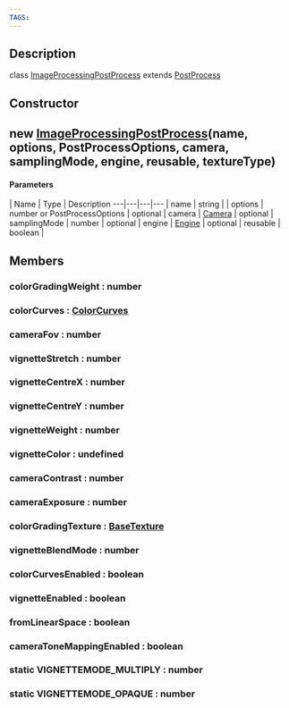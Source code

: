 ```yaml
---
TAGS:
---
```

## Description

class [ImageProcessingPostProcess](/classes/3.0/ImageProcessingPostProcess) extends [PostProcess](/classes/3.0/PostProcess)



## Constructor

## new [ImageProcessingPostProcess](/classes/3.0/ImageProcessingPostProcess)(name, options, PostProcessOptions, camera, samplingMode, engine, reusable, textureType)



#### Parameters
 | Name | Type | Description
---|---|---|---
 | name | string | 
 | options | number or PostProcessOptions | 
optional | camera | [Camera](/classes/3.0/Camera) | 
optional | samplingMode | number | 
optional | engine | [Engine](/classes/3.0/Engine) | 
optional | reusable | boolean | 
## Members

### colorGradingWeight : number



### colorCurves : [ColorCurves](/classes/3.0/ColorCurves)



### cameraFov : number



### vignetteStretch : number



### vignetteCentreX : number



### vignetteCentreY : number



### vignetteWeight : number



### vignetteColor : undefined



### cameraContrast : number



### cameraExposure : number



### colorGradingTexture : [BaseTexture](/classes/3.0/BaseTexture)



### vignetteBlendMode : number



### colorCurvesEnabled : boolean



### vignetteEnabled : boolean



### fromLinearSpace : boolean



### cameraToneMappingEnabled : boolean



### static VIGNETTEMODE_MULTIPLY : number



### static VIGNETTEMODE_OPAQUE : number




